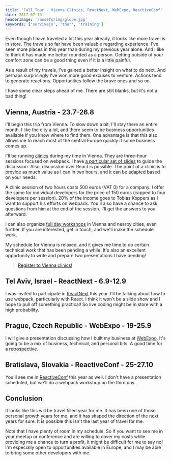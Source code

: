 ```yaml
---
title: 'Fall Tour - Vienna Clinics, ReactNext, WebExpo, ReactiveConf'
date: 2017-07-19
headerImage: '/assets/img/globe.jpg'
keywords: ['survivejs', 'tour', 'training']
---
```


Even though I have traveled a lot this year already, it looks like more travel is in store. The travels so far have been valuable regarding experience. I've seen more places in this year than during my previous year alone. And I like to think it has made me better rounded as a person. Getting outside of your comfort zone can be a good thing even if it is a little painful.

As a result of my travels, I've gained a better insight on what to do next. And perhaps surprisingly I've won more good excuses to venture. Actions tend to generate reactions. Opportunities follow the brave ones and so on.

I have some clear steps ahead of me. There are still blanks, but it's not a bad thing!

## Vienna, Austria - 23.7-26.8

I'll begin this trip from Vienna. To slow down a bit, I'll stay there an entire month. I like the city a lot, and there seem to be business opportunities available if you know where to find them. One advantage is that this also allows me to reach most of the central Europe quickly if some business comes up.

I'll be running [clinics](/clinic/) during my time in Vienna. They are three-hour sessions focused on webpack. I have [a particular set of slides](https://presentations.survivejs.com/webpack-the-good-parts/) to guide the discussion. Also, discussion over React is possible. The point of a clinic is to provide as much value as I can in two hours, and it can be adapted based on your needs.

A clinic session of two hours costs 500 euros (VAT 0) for a company. I offer the same for individual developers for the price of 150 euros (capped to four developers per session). 20% of the income goes to Tobias Koppers as I want to support his efforts on webpack. You'll also have a chance to ask questions from him at the end of the session. I'll get the answers to you afterward.

I can also organize [full day workshops](/workshop/) in Vienna and nearby cities, even further. If you are interested, get in touch, and we'll make the schedule work.

My schedule for Vienna is relaxed, and it gives me time to do certain technical work that has been pending a while. It's also an excellent opportunity to write and prepare two presentations I have pending!

> [Register to Vienna clinics!](https://survivejs.doodle.com/poll/mihayszmt5teb858)

## Tel Aviv, Israel - ReactNext - 6.9-12.9

I was invited to participate in [ReactNext](http://react-next.com/) this year. I'll be talking about how to use webpack, particularly with React. I think it won't be a slide show and I hope to pull off something practical! So live coding might be in store with a high probability.

## Prague, Czech Republic - WebExpo - 19-25.9

I will give a presentation discussing how I built my business at [WebExpo](https://www.webexpo.net/). It's going to be a mix of business, technical, and personal bits. A good time for a retrospective.

## Bratislava, Slovakia - ReactiveConf - 25-27.10

You'll see me in [ReactiveConf](https://reactiveconf.com/) this year as well. I don't have a presentation scheduled, but we'll do a webpack workshop on the third day.

## Conclusion

It looks like this will be travel filled year for me. It has been one of those personal growth years for me, and it has shaped the direction of the next years for sure. It is possible this isn't the last year of travel for me.

Note that I have plenty of room in my schedule. So if you want to see me in your meetup or conference and are willing to cover my costs while providing me a chance to turn a profit, it might be difficult for me to say no! I'm especially open to opportunities available in Europe, and I may be able to bring some other developers with me.
